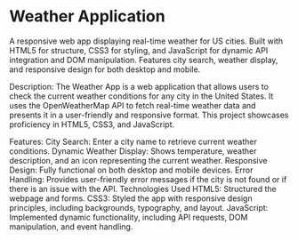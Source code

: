 # Weather Application
A responsive web app displaying real-time weather for US cities. Built with HTML5 for structure, CSS3 for styling, and JavaScript for dynamic API integration and DOM manipulation. Features city search, weather display, and responsive design for both desktop and mobile.

Description:
The Weather App is a web application that allows users to check the current weather conditions for any city in the United States. It uses the OpenWeatherMap API to fetch real-time weather data and presents it in a user-friendly and responsive format. This project showcases proficiency in HTML5, CSS3, and JavaScript.

Features:
City Search: Enter a city name to retrieve current weather conditions.
Dynamic Weather Display: Shows temperature, weather description, and an icon representing the current weather.
Responsive Design: Fully functional on both desktop and mobile devices.
Error Handling: Provides user-friendly error messages if the city is not found or if there is an issue with the API.
Technologies Used
HTML5: Structured the webpage and forms.
CSS3: Styled the app with responsive design principles, including backgrounds, typography, and layout.
JavaScript: Implemented dynamic functionality, including API requests, DOM manipulation, and event handling.
